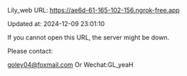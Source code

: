 Lily_web URL: https://ae6d-61-165-102-156.ngrok-free.app

Updated at: 2024-12-09 23:01:10

If you cannot open this URL, the server might be down.

Please contact: 

goley04@foxmail.com Or Wechat:GL_yeaH